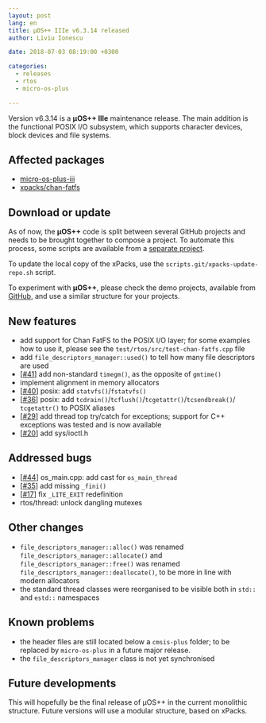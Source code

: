 ```yaml
---
layout: post
lang: en
title: µOS++ IIIe v6.3.14 released
author: Liviu Ionescu

date: 2018-07-03 08:19:00 +0300

categories:
  - releases
  - rtos
  - micro-os-plus

---
```


Version v6.3.14 is a **µOS++ IIIe** maintenance release. The main addition
is the functional POSIX I/O subsystem, which supports character devices, 
block devices and file systems.

## Affected packages

- [micro-os-plus-iii](https://github.com/micro-os-plus/micro-os-plus-iii)
- [xpacks/chan-fatfs](https://github.com/xpacks/chan-fatfs)

## Download or update

As of now, the **µOS++** code is split between several GitHub projects 
and needs to be brought together to compose a project.
To automate this process, some scripts are available from a 
[separate project](https://github.com/xpacks/scripts). 

To update the local copy of the xPacks, use the 
`scripts.git/xpacks-update-repo.sh` script.

To experiment with **µOS++**, please check the demo projects, available from 
[GitHub](https://github.com/micro-os-plus/eclipse-demo-projects), 
and use a similar structure for your projects.

## New features

- add support for Chan FatFS to the POSIX I/O layer; for some examples how 
to use it, please see the `test/rtos/src/test-chan-fatfs.cpp` file
- add `file_descriptors_manager::used()` to tell how many file 
descriptors are used
- [[#41](https://github.com/micro-os-plus/micro-os-plus-iii/issues/41)] 
add non-standard `timegm()`, as the opposite of `gmtime()`
- implement alignment in memory allocators
- [[#40](https://github.com/micro-os-plus/micro-os-plus-iii/issues/40)] 
posix: add `statvfs()`/`fstatvfs()`
- [[#36](https://github.com/micro-os-plus/micro-os-plus-iii/issues/36)] 
posix: add `tcdrain()`/`tcflush()`/`tcgetattr()`/`tcsendbreak()`/
`tcgetattr()` to POSIX aliases
- [[#29](https://github.com/micro-os-plus/micro-os-plus-iii/issues/29)] 
add thread top try/catch for exceptions; support for C++ exceptions 
was tested and is now available
- [[#20](https://github.com/micro-os-plus/micro-os-plus-iii/issues/20)] 
add sys/ioctl.h

## Addressed bugs

- [[#44](https://github.com/micro-os-plus/micro-os-plus-iii/issues/44)] 
os_main.cpp: add cast for `os_main_thread`
- [[#35](https://github.com/micro-os-plus/micro-os-plus-iii/issues/35)] 
add missing `_fini()`
- [[#17](https://github.com/micro-os-plus/micro-os-plus-iii/issues/17)] 
fix `_LITE_EXIT` redefinition
- rtos/thread: unlock dangling mutexes

## Other changes

- `file_descriptors_manager::alloc()` was renamed 
`file_descriptors_manager::allocate()` and `file_descriptors_manager::free()`
was renamed `file_descriptors_manager::deallocate()`, to be more in line with 
modern allocators
- the standard thread classes were reorganised to be visible both in `std::`
and `estd::` namespaces

## Known problems

- the header files are still located below a `cmsis-plus` folder; to be 
replaced by `micro-os-plus` in a future major release.
- the `file_descriptors_manager` class is not yet synchronised

## Future developments

This will hopefully be the final release of µOS++ in the current monolithic
structure. Future versions will use a modular structure, based on xPacks.
